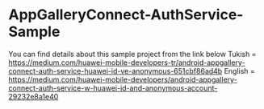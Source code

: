 # AppGalleryConnect-AuthService-Sample

You can find details about this sample project from the link below
  Tukish = https://medium.com/huawei-mobile-developers-tr/android-appgallery-connect-auth-service-huawei-id-ve-anonymous-651cbf86ad4b
  English = https://medium.com/huawei-mobile-developers/android-appgallery-connect-auth-service-w-huawei-id-and-anonymous-account-29232e8a1e40
